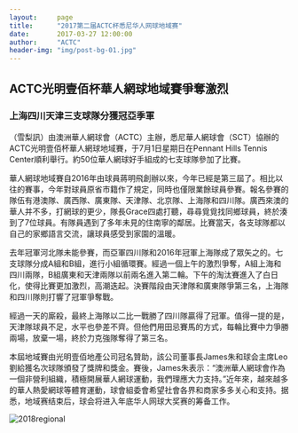 ```yaml
---
layout:     page
title:      "2017第二届ACTC杯悉尼华人网球地域赛"
date:       2017-03-27 12:00:00
author:     "ACTC"
header-img: "img/post-bg-01.jpg"
---
```


<h2>ACTC光明壹佰杯華人網球地域賽爭奪激烈</h2>
<h3>上海四川天津三支球隊分獲冠亞季軍</h3>

<p>（雪梨訊）由澳洲華人網球會（ACTC）主辦，悉尼華人網球會（SCT）協辦的ACTC光明壹佰杯華人網球地域賽，于7月1日星期日在Pennant Hills Tennis Center順利舉行。約50位華人網球好手組成的七支球隊參加了比賽。</p>
<p>華人網球地域賽自2016年由球員蔣明飛創辦以來，今年已經是第三屆了。相比以往的賽事，今年對球員原省市籍作了規定，同時也僅限業餘球員參賽。報名參賽的隊伍有港澳隊、廣西隊、廣東隊、天津隊、北京隊、上海隊和四川隊。廣西來澳的華人并不多，打網球的更少，隊長Grace四處打聽，尋尋覓覓找同鄉球員，終於湊到了7位球員。有隊員遇到了多年未見的住南寧的鄰居。比賽當天，各支球隊都以自己的家鄉語言交流，讓球員感受到家園的溫暖。</p>
<p>去年冠軍河北隊未能參賽，而亞軍四川隊和2016年冠軍上海隊成了眾矢之的。七支球隊分成A組和B組，進行小組循環賽。經過一個上午的激烈爭奪，A組上海和四川兩隊，B組廣東和天津兩隊以前兩名進入第二輪。下午的淘汰賽進入了白日化，使得比賽更加激烈，高潮迭起。決賽階段由天津隊和廣東隊爭第三名，上海隊和四川隊則打響了冠軍爭奪戰。</p>
<p>經過一天的廝殺，最終上海隊以二比一戰勝了四川隊贏得了冠軍。值得一提的是，天津隊球員不足，水平也參差不齊。但他們用田忌賽馬的方式，每輪比賽中力爭勝兩場，放棄一場，終於力克強隊奪得了第三名。</p>
<p>本屆地域賽由光明壹佰地產公司冠名贊助，該公司董事長James朱和球会主席Leo劉給獲名次球隊頒發了獎牌和獎金。賽後，James朱表示：“澳洲華人網球會作為一個非營利組織，積極開展華人網球運動，我們理應大力支持。”近年來，越來越多的華人熱愛網球等體育運動，球會組委會希望社會各界和商家多多关心和支持。据悉，地域赛结束后，球会将进入年底华人网球大奖赛的筹备工作。</p>

</p>

<div class="row text-center">
  <div class="col-xs-12 col-sm-12 col-md-12 col-lg-12">
    <img class="img-responsive" src="https://farm2.staticflickr.com/1913/45145478572_4792d91310_o.jpg" alt="2018regional" />
  </div>
</div>
